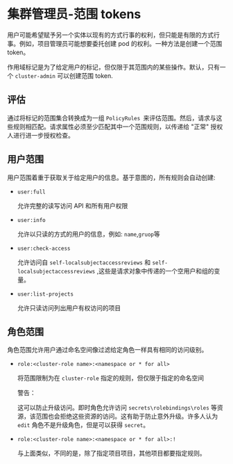 # 集群管理员-范围 tokens
用户可能希望赋予另一个实体以现有的方式行事的权利，但只能是有限的方式行事。例如，项目管理员可能想要委托创建 pod 的权利。一种方法是创建一个范围 token。

作用域标记是为了给定用户的标记，但仅限于其范围内的某些操作。默认，只有一个 `cluster-admin` 可以创建范围 token.
## 评估
通过将标记的范围集合转换成为一组 `PolicyRules `来评估范围。然后，请求与这些规则相匹配。请求属性必须至少匹配其中一个范围规则，以传递给 "正常" 授权人进行进一步授权检查。
## 用户范围
用户范围着重于获取关于给定用户的信息。基于意图的，所有规则会自动创建:

- `user:full`

	允许完整的读写访问 API 和所有用户权限
- `user:info`

	允许以只读的方式的用户的信息，例如: `name`,`gruop`等
- `user:check-access`

	允许访问自 `self-localsubjectaccessreviews` 和 `self-localsubjectaccessreviews` ,这些是请求对象中传递的一个空用户和组的变量。
- `user:list-projects`	 

	允许只读访问列出用户有权访问的项目

## 角色范围
角色范围允许用户通过命名空间像过滤给定角色一样具有相同的访问级别。

- `role:<cluster-role name>:<namespace or * for all>`

	将范围限制为在 `cluster-role` 指定的规则，但仅限于指定的命名空间

	警告：
	
	这可以防止升级访问。即时角色允许访问 `secrets\rolebindings\roles` 等资源，该范围也会拒绝这些资源的访问。这有助于防止意外升级。许多人认为 `edit` 角色不是升级角色，但是可以获得 `secret`。		
- `role:<cluster-role name>:<namespace or * for all>:!`

	与上面类似，不同的是，除了指定项目项目，其他项目都要指定规则。

	

	